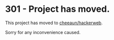 301 - Project has moved.
========================

This project has moved to [cheeaun/hackerweb](https://github.com/cheeaun/hackerweb).

Sorry for any inconvenience caused.